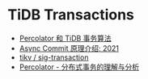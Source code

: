 # TiDB Transactions

- [Percolator 和 TiDB 事务算法](https://pingcap.com/blog-cn/percolator-and-txn/)
- [Async Commit 原理介绍; 2021](https://pingcap.com/blog-cn/async-commit-principle/)
- [tikv / sig-transaction](https://github.com/tikv/sig-transaction)
- [Percolator - 分布式事务的理解与分析](https://zhuanlan.zhihu.com/p/261115166)
